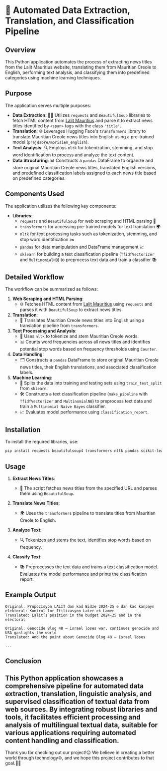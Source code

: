 # 📰 Automated Data Extraction, Translation, and Classification Pipeline

## Overview

This Python application automates the process of extracting news titles from the Lalit Mauritius website, translating them from Mauritian Creole to English, performing text analysis, and classifying them into predefined categories using machine learning techniques.

## Purpose

The application serves multiple purposes:
- **Data Extraction**: 🕵️‍♂️ Utilizes `requests` and `BeautifulSoup` libraries to fetch HTML content from [Lalit Mauritius](https://www.lalitmauritius.org/) and parse it to extract news titles identified by `<span>` tags with the class `'title'`.
- **Translation**: 🌐 Leverages Hugging Face's `transformers` library to translate Mauritian Creole news titles into English using a pre-trained model (`prajdabre/morisien_english`).
- **Text Analysis**: 🔍 Employs `nltk` for tokenization, stemming, and stop word identification to process and analyze the text content.
- **Data Structuring**: 📊 Constructs a `pandas` DataFrame to organize and store original Mauritian Creole news titles, translated English versions, and predefined classification labels assigned to each news title based on predefined categories.

## Components Used

The application utilizes the following key components:
- **Libraries**: 
  - `requests` and `BeautifulSoup` for web scraping and HTML parsing 🧩
  - `transformers` for accessing pre-trained models for text translation 🌍
  - `nltk` for text processing tasks such as tokenization, stemming, and stop word identification ✂️
  - `pandas` for data manipulation and DataFrame management 📈
  - `sklearn` for building a text classification pipeline (`TfidfVectorizer` and `MultinomialNB`) to preprocess text data and train a classifier 📚

## Detailed Workflow

The workflow can be summarized as follows:
1. **Web Scraping and HTML Parsing**:
   - 🌐 Fetches HTML content from [Lalit Mauritius](https://www.lalitmauritius.org/) using `requests` and parses it with `BeautifulSoup` to extract news titles.
2. **Translation**:
   - 🔄 Translates Mauritian Creole news titles into English using a translation pipeline from `transformers`.
3. **Text Processing and Analysis**:
   - 📝 Uses `nltk` to tokenize and stem Mauritian Creole words.
   - 📊 Counts word frequencies across all news titles and identifies potential stop words based on frequency thresholds using `Counter`.
4. **Data Handling**:
   - 🗂️ Constructs a `pandas` DataFrame to store original Mauritian Creole news titles, their English translations, and associated classification labels.
5. **Machine Learning**:
   - 🤖 Splits the data into training and testing sets using `train_test_split` from `sklearn`.
   - 🛠️ Constructs a text classification pipeline (`make_pipeline` with `TfidfVectorizer` and `MultinomialNB`) to preprocess text data and train a `Multinomial Naive Bayes` classifier.
   - 📈 Evaluates model performance using `classification_report`.

## Installation

To install the required libraries, use:

```bash
pip install requests beautifulsoup4 transformers nltk pandas scikit-learn
```

## Usage

1. **Extract News Titles**:
   - 📰 The script fetches news titles from the specified URL and parses them using `BeautifulSoup`.

2. **Translate News Titles**:
   - 🌍 Uses the `transformers` pipeline to translate titles from Mauritian Creole to English.

3. **Analyze Text**:
   - 🔍 Tokenizes and stems the text, identifies stop words based on frequency.

4. **Classify Text**:
   - 📚 Preprocesses the text data and trains a text classification model. Evaluates the model performance and prints the classification report.

## Example Output

```plaintext
Original: Propozisyon LALIT dan kad Bidze 2024-25 e dan kad kanpayn elektoral: Kontrol lor Itilizasyon Later ek Lamer
Translated: Lalit’s position in the budget 2024-25 and in the electoral

Original: Genocide Blog 48 – Israel loses war, continues genocide and USA gaslights the world
Translated: And the point about Genocide Blog 48 – Israel loses

...
```

## Conclusion

This Python application showcases a comprehensive pipeline for automated data extraction, translation, linguistic analysis, and supervised classification of textual data from web sources. By integrating robust libraries and tools, it facilitates efficient processing and analysis of multilingual textual data, suitable for various applications requiring automated content handling and classification.
---

Thank you for checking out our project!😉 We believe in creating a better world through technology⚙️, and we hope this project contributes to that goal.👍🏻
